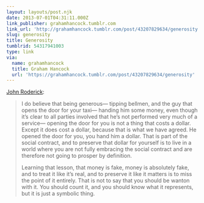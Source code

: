 ```yaml
---
layout: layouts/post.njk
date: 2013-07-01T04:31:11.000Z
link_publisher: grahamhancock.tumblr.com
link_url: 'http://grahamhancock.tumblr.com/post/43207829634/generosity'
slug: generosity
title: Generosity
tumblrid: 54317941003
type: link
via:
  name: grahamhancock
  title: Graham Hancock
  url: 'https://grahamhancock.tumblr.com/post/43207829634/generosity'
---
```

<p> <a href="https://twitter.com/johnroderick" target="_blank">John Roderick</a>:</p>

<blockquote>
<p>I do believe that being generous— tipping bellmen, and the guy that opens the door for your taxi— handing him some money, even though it’s clear to all parties involved that he’s not performed very much of a service— opening the door for you is not a thing that costs a dollar. Except it does cost a dollar, because that is what we have agreed. He opened the door for you, you hand him a dollar. That is part of the social contract, and to preserve that dollar for yourself is to live in a world where you are not fully embracing the social contract and are therefore not going to prosper by definition.

</p><p>Learning that lesson, that money is fake, money is absolutely fake, and to treat it like it’s real, and to preserve it like it matters is to miss the point of it entirely. That is not to say that you should be wanton with it. You should count it, and you should know what it represents, but it is just a symbolic thing.</p></blockquote>
